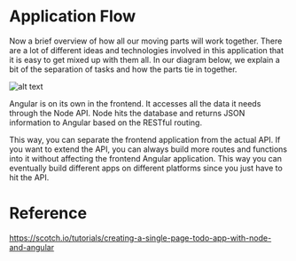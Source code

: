 # Application Flow

Now a brief overview of how all our moving parts will work together. There are a lot of different ideas and technologies involved in this application that it is easy to get mixed up with them all. In our diagram below, we explain a bit of the separation of tasks and how the parts tie in together.
 
![alt text](https://cask.scotch.io/2013/11/mean.jpg)

Angular is on its own in the frontend. It accesses all the data it needs through the Node API. Node hits the database and returns JSON information to Angular based on the RESTful routing.

This way, you can separate the frontend application from the actual API. If you want to extend the API, you can always build more routes and functions into it without affecting the frontend Angular application. This way you can eventually build different apps on different platforms since you just have to hit the API.

# Reference 
https://scotch.io/tutorials/creating-a-single-page-todo-app-with-node-and-angular

